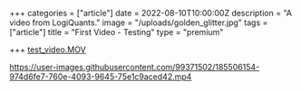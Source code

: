 +++
categories = ["article"]
date = 2022-08-10T10:00:00Z
description = "A video from LogiQuants."
image = "/uploads/golden_glitter.jpg"
tags = ["article"]
title = "First Video - Testing"
type = "premium"

+++
[test_video.MOV](/uploads/test_video.MOV "test_video.MOV")

https://user-images.githubusercontent.com/99371502/185506154-974d6fe7-760e-4093-9645-75e1c9aced42.mp4